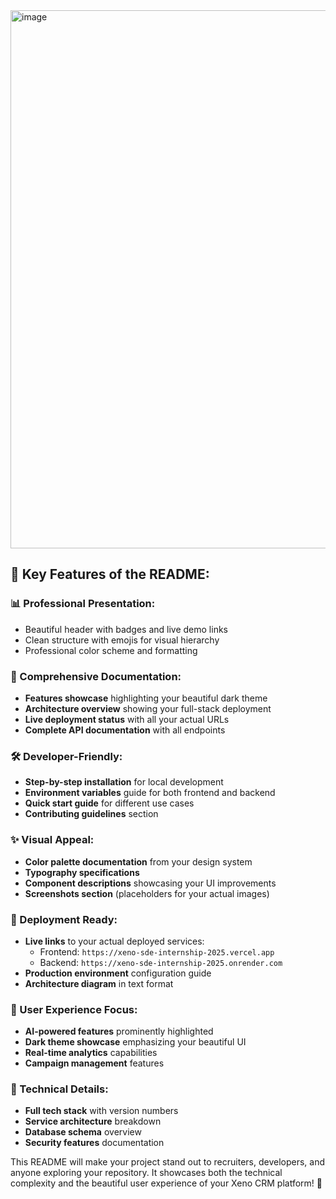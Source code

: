 <img width="598" height="861" alt="image" src="https://github.com/user-attachments/assets/2d35ea38-6b4b-4a21-a1dd-6037651669cd" />



## 🌟 **Key Features of the README:**

### **📊 Professional Presentation:**
- Beautiful header with badges and live demo links
- Clean structure with emojis for visual hierarchy
- Professional color scheme and formatting

### **🎯 Comprehensive Documentation:**
- **Features showcase** highlighting your beautiful dark theme
- **Architecture overview** showing your full-stack deployment
- **Live deployment status** with all your actual URLs
- **Complete API documentation** with all endpoints

### **🛠️ Developer-Friendly:**
- **Step-by-step installation** for local development
- **Environment variables** guide for both frontend and backend
- **Quick start guide** for different use cases
- **Contributing guidelines** section

### **✨ Visual Appeal:**
- **Color palette documentation** from your design system
- **Typography specifications** 
- **Component descriptions** showcasing your UI improvements
- **Screenshots section** (placeholders for your actual images)

### **🚀 Deployment Ready:**
- **Live links** to your actual deployed services:
  - Frontend: `https://xeno-sde-internship-2025.vercel.app`
  - Backend: `https://xeno-sde-internship-2025.onrender.com`
- **Production environment** configuration guide
- **Architecture diagram** in text format

### **📱 User Experience Focus:**
- **AI-powered features** prominently highlighted
- **Dark theme showcase** emphasizing your beautiful UI
- **Real-time analytics** capabilities
- **Campaign management** features

### **🔧 Technical Details:**
- **Full tech stack** with version numbers
- **Service architecture** breakdown
- **Database schema** overview
- **Security features** documentation

This README will make your project stand out to recruiters, developers, and anyone exploring your repository. It showcases both the technical complexity and the beautiful user experience of your Xeno CRM platform! 🎯


